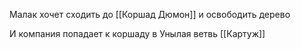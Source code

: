 Малак хочет сходить до [[Коршад Дюмон]] и освободить дерево 

И компания попадает к коршаду в Унылая ветвь
[[Картуж]]